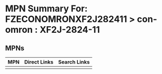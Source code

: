 



# MPN Summary For: FZECONOMRONXF2J282411 > con-omron : XF2J-2824-11

## MPNs
  

|MPN|Direct Links|Search Links|
| :--- | :--- | :--- |
||||
